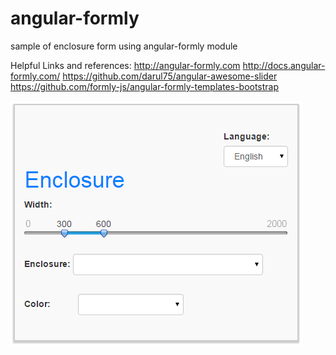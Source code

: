 # angular-formly
sample of enclosure form using angular-formly module

Helpful Links and references:
http://angular-formly.com
http://docs.angular-formly.com/
https://github.com/darul75/angular-awesome-slider
https://github.com/formly-js/angular-formly-templates-bootstrap

![Form](/public/assets/form.png?raw=true "Enclosure form")




